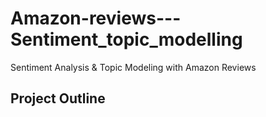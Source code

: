 # Amazon-reviews---Sentiment_topic_modelling
Sentiment Analysis &amp; Topic Modeling with Amazon Reviews

## Project Outline
